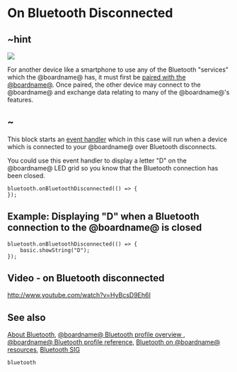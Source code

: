 # On Bluetooth Disconnected 

## ~hint
![](/makecode-blockeditor/static/bluetooth/Bluetooth_SIG.png)

For another device like a smartphone to use any of the Bluetooth "services" which the @boardname@ has, it must first be [paired with the @boardname@](/makecode-blockeditor/reference/bluetooth/bluetooth-pairing). Once paired, the other device may connect to the @boardname@ and exchange data relating to many of the @boardname@'s features.

## ~

This block starts an [event handler](/makecode-blockeditor/reference/event-handler) which in this case will run when a device which is connected to your @boardname@ over Bluetooth disconnects.

You could use this event handler to display a letter "D" on the @boardname@ LED grid so you know that the Bluetooth connection has been closed.

```sig
bluetooth.onBluetoothDisconnected(() => {
});
```

## Example: Displaying "D" when a Bluetooth connection to the @boardname@ is closed

```blocks
bluetooth.onBluetoothDisconnected(() => {
    basic.showString("D");
});
```

## Video - on Bluetooth disconnected

http://www.youtube.com/watch?v=HyBcsD9Eh6I

## See also

[About Bluetooth](/makecode-blockeditor/reference/bluetooth/about-bluetooth), [@boardname@ Bluetooth profile overview ](http://lancaster-university.github.io/microbit-docs/ble/profile/), [@boardname@ Bluetooth profile reference](http://lancaster-university.github.io/microbit-docs/resources/bluetooth/microbit-profile-V1.9-Level-2.pdf),  [Bluetooth on @boardname@ resources](http://bluetooth-mdw.blogspot.co.uk/p/bbc-microbit.html), [Bluetooth SIG](https://www.bluetooth.com)

```package
bluetooth
```
